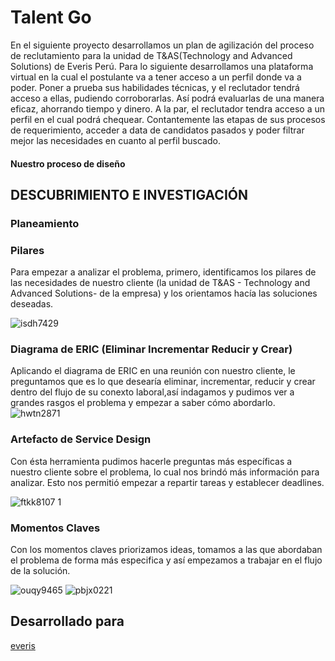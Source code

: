 # Talent Go

En el siguiente proyecto desarrollamos un plan de agilización del proceso de reclutamiento para la unidad de T&AS(Technology and Advanced Solutions) de Everis Perú. 
Para lo siguiente desarrollamos una plataforma virtual en la cual el postulante va a tener acceso a un perfil donde va a poder.
Poner a prueba sus habilidades técnicas, y el reclutador tendrá acceso a ellas, pudiendo corroborarlas. Así podrá evaluarlas de una manera eficaz, ahorrando tiempo y dinero. A la par, el reclutador tendra acceso a un perfil en el cual podrá chequear.
Contantemente las etapas de sus procesos de requerimiento, acceder a data de candidatos pasados y poder filtrar mejor las necesidades en cuanto al perfil buscado.

#### Nuestro proceso de diseño

## DESCUBRIMIENTO E INVESTIGACIÓN

### Planeamiento

### Pilares
Para empezar a analizar el problema, primero, identificamos los pilares de las necesidades de nuestro cliente 
(la unidad de T&AS - Technology and Advanced Solutions- de la empresa) y los orientamos hacía las soluciones deseadas.

![isdh7429](https://user-images.githubusercontent.com/32309909/36592729-f71e504c-1864-11e8-956b-20e8002fc3a7.JPG)

### Diagrama de ERIC (Eliminar Incrementar Reducir y Crear)
Aplicando el diagrama de ERIC en una reunión con nuestro cliente, le preguntamos que es 
lo que desearía eliminar, incrementar, reducir y crear dentro del flujo de su conexto laboral,así indagamos 
y pudimos ver a grandes rasgos el problema y empezar a saber cómo abordarlo.
![hwtn2871](https://user-images.githubusercontent.com/32309909/36591720-e4c633f0-1860-11e8-9350-15b59e79d970.JPG)

### Artefacto de Service Design
Con ésta herramienta pudimos hacerle preguntas más específicas a nuestro cliente sobre el problema, lo cual nos brindó más información para analizar. Esto nos permitió empezar a repartir tareas y establecer deadlines.

![ftkk8107 1](https://user-images.githubusercontent.com/32309909/36598153-39b06fb2-1879-11e8-9ef7-23373e36605f.JPG)

### Momentos Claves

Con los momentos claves priorizamos ideas, tomamos a las que abordaban el problema de forma más especifica y así empezamos a trabajar en el flujo de la solución.  

![ouqy9465](https://user-images.githubusercontent.com/32309909/36596894-42e036f2-1875-11e8-95be-fb761a7289d5.JPG)
![pbjx0221](https://user-images.githubusercontent.com/32309909/36596911-542cea7c-1875-11e8-8a2f-f7325e32bbcf.JPG)


## Desarrollado para
[everis](https://www.everis.com/peru/es/home-peru)
